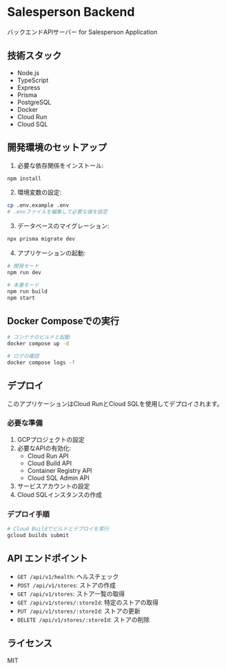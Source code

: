 # Salesperson Backend

バックエンドAPIサーバー for Salesperson Application

## 技術スタック

- Node.js
- TypeScript
- Express
- Prisma
- PostgreSQL
- Docker
- Cloud Run
- Cloud SQL

## 開発環境のセットアップ

1. 必要な依存関係をインストール:
```bash
npm install
```

2. 環境変数の設定:
```bash
cp .env.example .env
# .envファイルを編集して必要な値を設定
```

3. データベースのマイグレーション:
```bash
npx prisma migrate dev
```

4. アプリケーションの起動:
```bash
# 開発モード
npm run dev

# 本番モード
npm run build
npm start
```

## Docker Composeでの実行

```bash
# コンテナのビルドと起動
docker compose up -d

# ログの確認
docker compose logs -f
```

## デプロイ

このアプリケーションはCloud RunとCloud SQLを使用してデプロイされます。

### 必要な準備

1. GCPプロジェクトの設定
2. 必要なAPIの有効化:
   - Cloud Run API
   - Cloud Build API
   - Container Registry API
   - Cloud SQL Admin API
3. サービスアカウントの設定
4. Cloud SQLインスタンスの作成

### デプロイ手順

```bash
# Cloud Buildでビルドとデプロイを実行
gcloud builds submit
```

## API エンドポイント

- `GET /api/v1/health`: ヘルスチェック
- `POST /api/v1/stores`: ストアの作成
- `GET /api/v1/stores`: ストア一覧の取得
- `GET /api/v1/stores/:storeId`: 特定のストアの取得
- `PUT /api/v1/stores/:storeId`: ストアの更新
- `DELETE /api/v1/stores/:storeId`: ストアの削除

## ライセンス

MIT